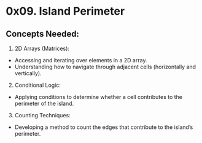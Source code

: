 # 0x09. Island Perimeter

## Concepts Needed:

1. 2D Arrays (Matrices):

* Accessing and iterating over elements in a 2D array.
* Understanding how to navigate through adjacent cells (horizontally and vertically).

2. Conditional Logic:

* Applying conditions to determine whether a cell contributes to the perimeter of the island.

3. Counting Techniques:

* Developing a method to count the edges that contribute to the island’s perimeter.
